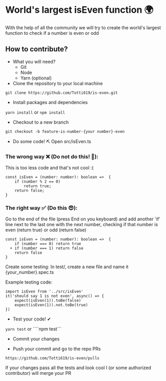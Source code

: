 # World's largest isEven function 🌍
With the help of all the community we will try to create the world's largest function to check if a number is even or odd

## How to contribute?
- What you will need?
    - Git
    - Node
    - Yarn (optional)
- Clone the repository to your local machine

```git clone https://github.com/Totti619/is-even.git```

- Install packages and dependencies

```yarn install``` or ```npm install```

- Checkout to a new branch

```git checkout -b feature-is-number-{your number}-even```

- Do some code! ⛏
Open src/isEven.ts
### The wrong way ❌ (Do not do this! 🙈):
This is too less code and that's not cool :(

```
const isEven = (number: number): boolean =>  {
    if (number % 2 == 0)
		return true;
	return false;
}
```

### The right way ✅ (Do this 😎):
Go to the end of the file (press End on you keyboard) and add another 'if' line next to the last one with the next number, checking if that number is even (return true) or odd (return false)

```
const isEven = (number: number): boolean =>  {
    if (number === 0) return true
  + if (number === 1) return false
    return false
}
```
Create some testing:
In test/, create a new file and name it {your_number}.spec.ts

Example testing code:
```
import isEven from '../src/isEven'
it('should say 1 is not even', async() => {
    expect(isEven(1)).toBe(false)
    expect(isEven(1)).not.toBe(true)
})
```

- Test your code! ✔

```yarn test``` or ````npm test```

- Commit your changes

- Push your commit and go to the repo PRs

```https://github.com/Totti619/is-even/pulls```

If your changes pass all the tests and look cool I (or some authorized contributor) will merge your PR
